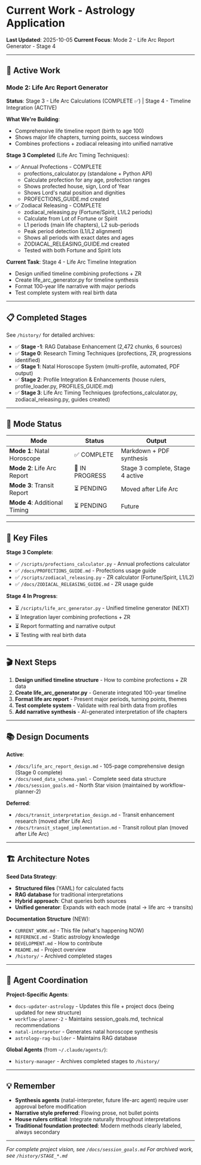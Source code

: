 # Current Work - Astrology Application

**Last Updated**: 2025-10-05
**Current Focus**: Mode 2 - Life Arc Report Generator - Stage 4

---

## 🎯 Active Work

### Mode 2: Life Arc Report Generator
**Status**: Stage 3 - Life Arc Calculations (COMPLETE ✅) | Stage 4 - Timeline Integration (ACTIVE)

**What We're Building**:
- Comprehensive life timeline report (birth to age 100)
- Shows major life chapters, turning points, success windows
- Combines profections + zodiacal releasing into unified narrative

**Stage 3 Completed** (Life Arc Timing Techniques):
- ✅ Annual Profections - COMPLETE
  - profections_calculator.py (standalone + Python API)
  - Calculate profection for any age, profection ranges
  - Shows profected house, sign, Lord of Year
  - Shows Lord's natal position and dignities
  - PROFECTIONS_GUIDE.md created
- ✅ Zodiacal Releasing - COMPLETE
  - zodiacal_releasing.py (Fortune/Spirit, L1/L2 periods)
  - Calculate from Lot of Fortune or Spirit
  - L1 periods (main life chapters), L2 sub-periods
  - Peak period detection (L1/L2 alignment)
  - Shows all periods with exact dates and ages
  - ZODIACAL_RELEASING_GUIDE.md created
  - Tested with both Fortune and Spirit lots

**Current Task**: Stage 4 - Life Arc Timeline Integration
- Design unified timeline combining profections + ZR
- Create life_arc_generator.py for timeline synthesis
- Format 100-year life narrative with major periods
- Test complete system with real birth data

---

## 📋 Completed Stages

See `/history/` for detailed archives:
- ✅ **Stage -1**: RAG Database Enhancement (2,472 chunks, 6 sources)
- ✅ **Stage 0**: Research Timing Techniques (profections, ZR, progressions identified)
- ✅ **Stage 1**: Natal Horoscope System (multi-profile, automated, PDF output)
- ✅ **Stage 2**: Profile Integration & Enhancements (house rulers, profile_loader.py, PROFILES_GUIDE.md)
- ✅ **Stage 3**: Life Arc Timing Techniques (profections_calculator.py, zodiacal_releasing.py, guides created)

---

## 🔄 Mode Status

| Mode | Status | Output |
|------|--------|--------|
| **Mode 1**: Natal Horoscope | ✅ COMPLETE | Markdown + PDF synthesis |
| **Mode 2**: Life Arc Report | 🔄 IN PROGRESS | Stage 3 complete, Stage 4 active |
| **Mode 3**: Transit Report | ⏳ PENDING | Moved after Life Arc |
| **Mode 4**: Additional Timing | ⏳ PENDING | Future |

---

## 📁 Key Files

**Stage 3 Complete**:
- ✅ `/scripts/profections_calculator.py` - Annual profections calculator
- ✅ `/docs/PROFECTIONS_GUIDE.md` - Profections usage guide
- ✅ `/scripts/zodiacal_releasing.py` - ZR calculator (Fortune/Spirit, L1/L2)
- ✅ `/docs/ZODIACAL_RELEASING_GUIDE.md` - ZR usage guide

**Stage 4 In Progress**:
- ⏳ `/scripts/life_arc_generator.py` - Unified timeline generator (NEXT)
- ⏳ Integration layer combining profections + ZR
- ⏳ Report formatting and narrative output
- ⏳ Testing with real birth data

---

## 🎬 Next Steps

1. **Design unified timeline structure** - How to combine profections + ZR data
2. **Create life_arc_generator.py** - Generate integrated 100-year timeline
3. **Format life arc report** - Present major periods, turning points, themes
4. **Test complete system** - Validate with real birth data from profiles
5. **Add narrative synthesis** - AI-generated interpretation of life chapters

---

## 📚 Design Documents

**Active**:
- `/docs/life_arc_report_design.md` - 105-page comprehensive design (Stage 0 complete)
- `/docs/seed_data_schema.yaml` - Complete seed data structure
- `/docs/session_goals.md` - North Star vision (maintained by workflow-planner-2)

**Deferred**:
- `/docs/transit_interpretation_design.md` - Transit enhancement research (moved after Life Arc)
- `/docs/transit_staged_implementation.md` - Transit rollout plan (moved after Life Arc)

---

## 🏗️ Architecture Notes

**Seed Data Strategy**:
- **Structured files** (YAML) for calculated facts
- **RAG database** for traditional interpretations
- **Hybrid approach**: Chat queries both sources
- **Unified generator**: Expands with each mode (natal → life arc → transits)

**Documentation Structure** (NEW):
- `CURRENT_WORK.md` - This file (what's happening NOW)
- `REFERENCE.md` - Static astrology knowledge
- `DEVELOPMENT.md` - How to contribute
- `README.md` - Project overview
- `/history/` - Archived completed stages

---

## 🤖 Agent Coordination

**Project-Specific Agents**:
- `docs-updater-astrology` - Updates this file + project docs (being updated for new structure)
- `workflow-planner-2` - Maintains session_goals.md, technical recommendations
- `natal-interpreter` - Generates natal horoscope synthesis
- `astrology-rag-builder` - Maintains RAG database

**Global Agents** (from `~/.claude/agents/`):
- `history-manager` - Archives completed stages to `/history/`

---

## 💡 Remember

- **Synthesis agents** (natal-interpreter, future life-arc agent) require user approval before modification
- **Narrative style preferred**: Flowing prose, not bullet points
- **House rulers critical**: Integrate naturally throughout interpretations
- **Traditional foundation protected**: Modern methods clearly labeled, always secondary

---

*For complete project vision, see `/docs/session_goals.md`*
*For archived work, see `/history/STAGE_*.md`*
